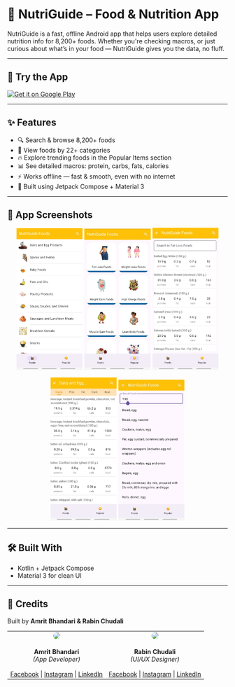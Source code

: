 # 🌱 NutriGuide – Food & Nutrition App
NutriGuide is a fast, offline Android app that helps users explore detailed nutrition info for 8,200+ foods. Whether you're checking macros, or just curious about what’s in your food — NutriGuide gives you the data, no fluff.

---

## 🚀 Try the App
[![Get it on Google Play](https://play.google.com/intl/en_us/badges/static/images/badges/en_badge_web_generic.png)](https://play.google.com/store/apps/details?id=com.amrit.nutriguidefoodsbyconditionnutrients&pcampaignid=web_share)

---

## ✨ Features
- 🔍 Search & browse 8,200+ foods  
- 📂 View foods by 22+ categories  
- 🔥 Explore trending foods in the Popular Items section  
- 📊 See detailed macros: protein, carbs, fats, calories  
- ⚡ Works offline — fast & smooth, even with no internet  
- 📱 Built using Jetpack Compose + Material 3  

---

## 📸 App Screenshots
<p align="center">
  <img src="https://github.com/Amritbhandari111/Nutriguide/blob/master/Screenshot_20250717-075308_NutriGuide%20Food%20%26%20Nutrition.jpg" width="30%" />
  <img src="https://github.com/Amritbhandari111/Nutriguide/blob/master/Screenshot_20250717-075320_NutriGuide%20Food%20%26%20Nutrition.jpg" width="30%" />
  <img src="https://github.com/Amritbhandari111/Nutriguide/blob/master/Screenshot_20250717-075404_NutriGuide%20Food%20%26%20Nutrition.jpg" width="30%" />
</p>
<p align="center">
  <img src="https://github.com/Amritbhandari111/Nutriguide/blob/master/Screenshot_20250717-075528_NutriGuide%20Food%20%26%20Nutrition.jpg" width="30%" />
  <img src="https://github.com/Amritbhandari111/Nutriguide/blob/master/Screenshot_20250717-075605_NutriGuide%20Food%20%26%20Nutrition.jpg" width="30%" />
</p>

---

## 🛠️ Built With
- Kotlin + Jetpack Compose  
- Material 3 for clean UI  

---

## 🙌 Credits
Built by **Amrit Bhandari & Rabin Chudali**  


<p align="center">
  <table>
    <tr>
      <td align="center" width="50%">
        <img src="https://github.com/Amritbhandari111/Nutriguide-Foods-Nutrition/blob/master/my%20pic.jpg" width="200px" style="border-radius:50%"><br><br>
        <b>Amrit Bhandari</b><br>
        <i>(App Developer)</i><br><br>
        <a href="https://www.facebook.com/amerit.bhandari">Facebook</a> |
        <a href="https://www.instagram.com/amr__it_/">Instagram</a> |
        <a href="https://www.linkedin.com/in/amrit-bhandari-0801b42a7/">LinkedIn</a>
      </td>
      <td align="center" width="50%">
        <img src="https://github.com/Amritbhandari111/Nutriguide-Foods-Nutrition/blob/master/6e064e8b-0622-4ab8-ab1a-8d0245d376dc.jpeg" width="200px" style="border-radius:50%"><br><br>
        <b>Rabin Chudali</b><br>
        <i>(UI/UX Designer)</i><br><br>
        <a href="https://www.facebook.com/rabin.chudali.116359?rdid=iq8IpNj49KnMQZAV&share_url=https%3A%2F%2Fwww.facebook.com%2Fshare%2F16xiPLeb7j%2F#">Facebook</a> |
        <a href="https://www.instagram.com/rabinchudali_07?igsh=aHZtbGFhdHNtcDE0">Instagram</a> |
        <a href="https://www.linkedin.com/in/rabin-chudali-9600b934b/?utm_source=share&utm_campaign=share_via&utm_content=profile&utm_medium=android_app">LinkedIn</a>
      </td>
    </tr>
  </table>
</p>
